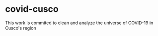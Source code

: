 # covid-cusco
 This work is commited to clean and analyze the universe of COVID-19 in Cusco's region

